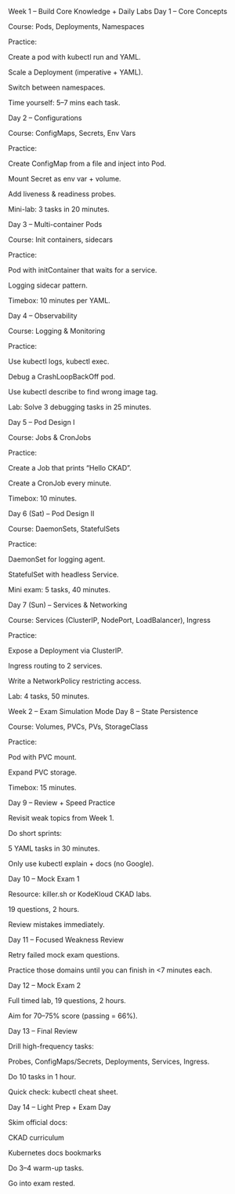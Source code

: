 Week 1 – Build Core Knowledge + Daily Labs
Day 1 – Core Concepts

Course: Pods, Deployments, Namespaces

Practice:

Create a pod with kubectl run and YAML.

Scale a Deployment (imperative + YAML).

Switch between namespaces.

Time yourself: 5–7 mins each task.

Day 2 – Configurations

Course: ConfigMaps, Secrets, Env Vars

Practice:

Create ConfigMap from a file and inject into Pod.

Mount Secret as env var + volume.

Add liveness & readiness probes.

Mini-lab: 3 tasks in 20 minutes.

Day 3 – Multi-container Pods

Course: Init containers, sidecars

Practice:

Pod with initContainer that waits for a service.

Logging sidecar pattern.

Timebox: 10 minutes per YAML.

Day 4 – Observability

Course: Logging & Monitoring

Practice:

Use kubectl logs, kubectl exec.

Debug a CrashLoopBackOff pod.

Use kubectl describe to find wrong image tag.

Lab: Solve 3 debugging tasks in 25 minutes.

Day 5 – Pod Design I

Course: Jobs & CronJobs

Practice:

Create a Job that prints “Hello CKAD”.

Create a CronJob every minute.

Timebox: 10 minutes.

Day 6 (Sat) – Pod Design II

Course: DaemonSets, StatefulSets

Practice:

DaemonSet for logging agent.

StatefulSet with headless Service.

Mini exam: 5 tasks, 40 minutes.

Day 7 (Sun) – Services & Networking

Course: Services (ClusterIP, NodePort, LoadBalancer), Ingress

Practice:

Expose a Deployment via ClusterIP.

Ingress routing to 2 services.

Write a NetworkPolicy restricting access.

Lab: 4 tasks, 50 minutes.

Week 2 – Exam Simulation Mode
Day 8 – State Persistence

Course: Volumes, PVCs, PVs, StorageClass

Practice:

Pod with PVC mount.

Expand PVC storage.

Timebox: 15 minutes.

Day 9 – Review + Speed Practice

Revisit weak topics from Week 1.

Do short sprints:

5 YAML tasks in 30 minutes.

Only use kubectl explain + docs (no Google).

Day 10 – Mock Exam 1

Resource: killer.sh or KodeKloud CKAD labs.

19 questions, 2 hours.

Review mistakes immediately.

Day 11 – Focused Weakness Review

Retry failed mock exam questions.

Practice those domains until you can finish in <7 minutes each.

Day 12 – Mock Exam 2

Full timed lab, 19 questions, 2 hours.

Aim for 70–75% score (passing = 66%).

Day 13 – Final Review

Drill high-frequency tasks:

Probes, ConfigMaps/Secrets, Deployments, Services, Ingress.

Do 10 tasks in 1 hour.

Quick check: kubectl cheat sheet.

Day 14 – Light Prep + Exam Day

Skim official docs:

CKAD curriculum

Kubernetes docs bookmarks

Do 3–4 warm-up tasks.

Go into exam rested.